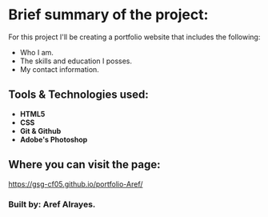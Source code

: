 # Brief summary of the project:
For this project I'll be creating a portfolio website that includes the following:
- Who I am.
- The skills and education I posses.
- My contact information.

## Tools & Technologies used:
- **HTML5**
- **CSS**
- **Git & Github**
- **Adobe's Photoshop**

## Where you can visit the page:
https://gsg-cf05.github.io/portfolio-Aref/
### Built by: Aref Alrayes.
